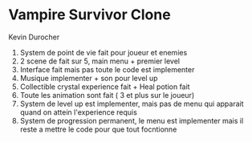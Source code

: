 # Vampire Survivor Clone
Kevin Durocher

1) System de point de vie fait pour joueur et enemies
2) 2 scene de fait sur 5, main menu + premier level
3) Interface fait mais pas toute le code est implementer
4) Musique implementer + son pour level up
5) Collectible crystal experience fait + Heal potion fait
6) Toute les animation sont fait ( 3 et plus sur le joueur)
7) System de level up est implementer, mais pas de menu qui apparait quand on attein l'experience requis
8) System de progression permanent, le menu est implementer mais il reste a mettre le code pour que tout focntionne

